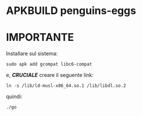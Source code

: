 # APKBUILD penguins-eggs

# IMPORTANTE

Installare sul sistema:
```
sudo apk add gcompat libc6-compat
```

e, ***CRUCIALE*** creare il seguente link:
```
ln -s /lib/ld-musl-x86_64.so.1 /lib/libdl.so.2
```

quindi:

```
./go
```
